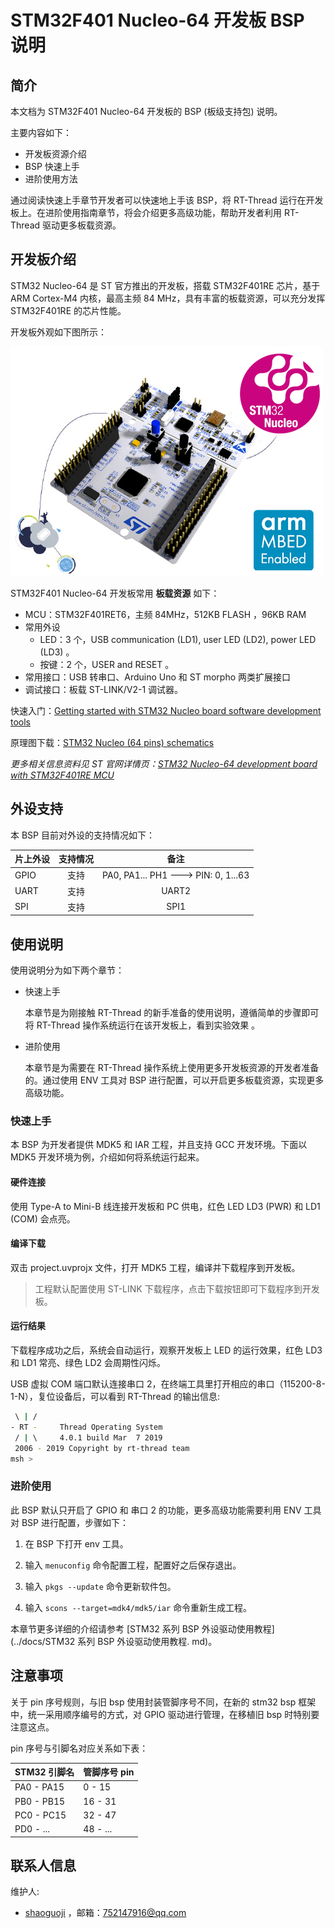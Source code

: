 # STM32F401 Nucleo-64 开发板 BSP 说明

## 简介

本文档为 STM32F401 Nucleo-64 开发板的 BSP (板级支持包) 说明。

主要内容如下：

- 开发板资源介绍
- BSP 快速上手
- 进阶使用方法

通过阅读快速上手章节开发者可以快速地上手该 BSP，将 RT-Thread 运行在开发板上。在进阶使用指南章节，将会介绍更多高级功能，帮助开发者利用 RT-Thread 驱动更多板载资源。

## 开发板介绍

STM32 Nucleo-64 是 ST 官方推出的开发板，搭载 STM32F401RE 芯片，基于 ARM Cortex-M4 内核，最高主频 84 MHz，具有丰富的板载资源，可以充分发挥 STM32F401RE 的芯片性能。

开发板外观如下图所示：

![board](figures/board.jpg)

STM32F401 Nucleo-64 开发板常用 **板载资源** 如下：

- MCU：STM32F401RET6，主频 84MHz，512KB FLASH ，96KB RAM
- 常用外设
  - LED：3 个，USB communication (LD1), user LED (LD2), power LED (LD3) 。
  - 按键：2 个，USER and RESET 。
- 常用接口：USB 转串口、Arduino Uno 和 ST morpho 两类扩展接口
- 调试接口：板载 ST-LINK/V2-1 调试器。

快速入门：[Getting started with STM32 Nucleo board software development tools](https://www.st.com/resource/en/user_manual/dm00105928.pdf)

原理图下载：[STM32 Nucleo (64 pins) schematics](https://www.st.com/resource/en/schematic_pack/nucleo_64pins_sch.zip)

*更多相关信息资料见 ST 官网详情页：[STM32 Nucleo-64 development board with STM32F401RE MCU](https://www.st.com/zh/evaluation-tools/nucleo-f401re.html)*

## 外设支持

本 BSP 目前对外设的支持情况如下：

| **片上外设**   | **支持情况** |               **备注**                 |
| :------------ | :----------: | :-----------------------------------: |
| GPIO          |     支持     | PA0, PA1... PH1 ---> PIN: 0, 1...63    |
| UART          |     支持     |              UART2                     |
| SPI           |     支持     |              SPI1                      |

## 使用说明

使用说明分为如下两个章节：

- 快速上手

    本章节是为刚接触 RT-Thread 的新手准备的使用说明，遵循简单的步骤即可将 RT-Thread 操作系统运行在该开发板上，看到实验效果 。

- 进阶使用

    本章节是为需要在 RT-Thread 操作系统上使用更多开发板资源的开发者准备的。通过使用 ENV 工具对 BSP 进行配置，可以开启更多板载资源，实现更多高级功能。


### 快速上手

本 BSP 为开发者提供 MDK5 和 IAR 工程，并且支持 GCC 开发环境。下面以 MDK5 开发环境为例，介绍如何将系统运行起来。

#### 硬件连接

使用 Type-A to Mini-B 线连接开发板和 PC 供电，红色 LED LD3 (PWR) 和 LD1 (COM) 会点亮。

#### 编译下载

双击 project.uvprojx 文件，打开 MDK5 工程，编译并下载程序到开发板。

> 工程默认配置使用 ST-LINK 下载程序，点击下载按钮即可下载程序到开发板。

#### 运行结果

下载程序成功之后，系统会自动运行，观察开发板上 LED 的运行效果，红色 LD3 和 LD1 常亮、绿色 LD2 会周期性闪烁。

USB 虚拟 COM 端口默认连接串口 2，在终端工具里打开相应的串口（115200-8-1-N），复位设备后，可以看到 RT-Thread 的输出信息:

```bash
 \ | /
- RT -     Thread Operating System
 / | \     4.0.1 build Mar  7 2019
 2006 - 2019 Copyright by rt-thread team
msh >
```
### 进阶使用

此 BSP 默认只开启了 GPIO 和 串口 2 的功能，更多高级功能需要利用 ENV 工具对 BSP 进行配置，步骤如下：

1. 在 BSP 下打开 env 工具。

2. 输入 `menuconfig` 命令配置工程，配置好之后保存退出。

3. 输入 `pkgs --update` 命令更新软件包。

4. 输入 `scons --target=mdk4/mdk5/iar` 命令重新生成工程。

本章节更多详细的介绍请参考 [STM32 系列 BSP 外设驱动使用教程](../docs/STM32 系列 BSP 外设驱动使用教程. md)。

## 注意事项

关于 pin 序号规则，与旧 bsp 使用封装管脚序号不同，在新的 stm32 bsp 框架中，统一采用顺序编号的方式，对 GPIO 驱动进行管理，在移植旧 bsp 时特别要注意这点。

pin 序号与引脚名对应关系如下表：

| STM32 引脚名  | 管脚序号 pin |
|--------------|--------------|
| PA0 - PA15   | 0 - 15       | 
| PB0 - PB15   | 16 - 31      | 
| PC0 - PC15   | 32 - 47      |
| PD0 - ...    | 48 - ...     |  

## 联系人信息

维护人:

- [shaoguoji](https://github.com/shaoguoji) ，邮箱：<752147916@qq.com>